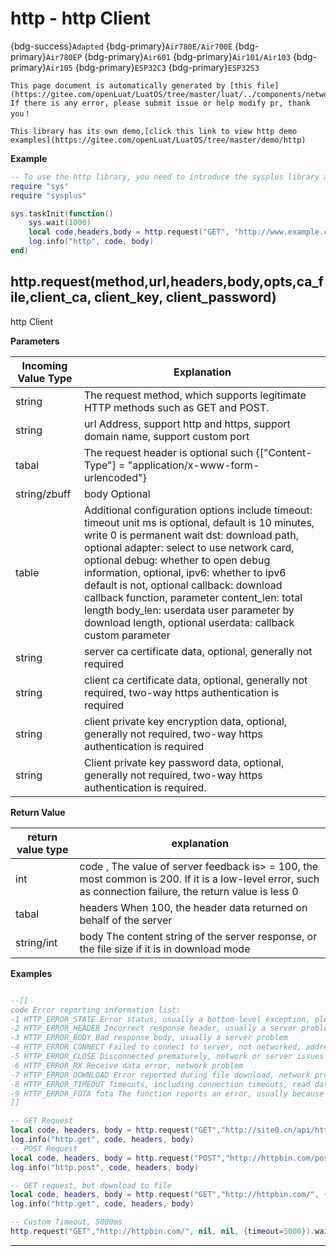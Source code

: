 # http - http Client

{bdg-success}`Adapted` {bdg-primary}`Air780E/Air700E` {bdg-primary}`Air780EP` {bdg-primary}`Air601` {bdg-primary}`Air101/Air103` {bdg-primary}`Air105` {bdg-primary}`ESP32C3` {bdg-primary}`ESP32S3`

```{note}
This page document is automatically generated by [this file](https://gitee.com/openLuat/LuatOS/tree/master/luat/../components/network/libhttp/luat_lib_http.c). If there is any error, please submit issue or help modify pr, thank you！
```

```{tip}
This library has its own demo,[click this link to view http demo examples](https://gitee.com/openLuat/LuatOS/tree/master/demo/http)
```

**Example**

```lua
-- To use the http library, you need to introduce the sysplus library and use it in the task.
require "sys"
require "sysplus"

sys.taskInit(function()
	sys.wait(1000)
	local code,headers,body = http.request("GET", "http://www.example.com/abc").wait()
	log.info("http", code, body)
end)


```

## http.request(method,url,headers,body,opts,ca_file,client_ca, client_key, client_password)



http Client

**Parameters**

|Incoming Value Type | Explanation|
|-|-|
|string|The request method, which supports legitimate HTTP methods such as GET and POST.|
|string|url Address, support http and https, support domain name, support custom port|
|tabal|The request header is optional such {["Content-Type"] = "application/x-www-form-urlencoded"}|
|string/zbuff|body Optional|
|table|Additional configuration options include timeout: timeout unit ms is optional, default is 10 minutes, write 0 is permanent wait dst: download path, optional adapter: select to use network card, optional debug: whether to open debug information, optional, ipv6: whether to ipv6 default is not, optional callback: download callback function, parameter content_len: total length body_len: userdata user parameter by download length, optional userdata: callback custom parameter  |
|string|server ca certificate data, optional, generally not required|
|string|client ca certificate data, optional, generally not required, two-way https authentication is required|
|string|client private key encryption data, optional, generally not required, two-way https authentication is required|
|string|Client private key password data, optional, generally not required, two-way https authentication is required.|

**Return Value**

|return value type | explanation|
|-|-|
|int|code , The value of server feedback is> = 100, the most common is 200. If it is a low-level error, such as connection failure, the return value is less 0|
|tabal|headers When 100, the header data returned on behalf of the server |
|string/int|body The content string of the server response, or the file size if it is in download mode|

**Examples**

```lua

--[[
code Error reporting information list:
-1 HTTP_ERROR_STATE Error status, usually a bottom-level exception, please report issue
-2 HTTP_ERROR_HEADER Incorrect response header, usually a server problem
-3 HTTP_ERROR_BODY Bad response body, usually a server problem
-4 HTTP_ERROR_CONNECT Failed to connect to server, not networked, address error, domain name error
-5 HTTP_ERROR_CLOSE Disconnected prematurely, network or server issues
-6 HTTP_ERROR_RX Receive data error, network problem
-7 HTTP_ERROR_DOWNLOAD Error reported during file download, network problem or download path problem
-8 HTTP_ERROR_TIMEOUT Timeouts, including connection timeouts, read data timeouts
-9 HTTP_ERROR_FOTA fota The function reports an error, usually because the update package is illegal.
]]

-- GET Request
local code, headers, body = http.request("GET","http://site0.cn/api/httptest/simple/time").wait()
log.info("http.get", code, headers, body)
-- POST Request
local code, headers, body = http.request("POST","http://httpbin.com/post", {}, "abc=123").wait()
log.info("http.post", code, headers, body)

-- GET request, but download to file
local code, headers, body = http.request("GET","http://httpbin.com/", {}, "", {dst="/data.bin"}).wait()
log.info("http.get", code, headers, body)

-- Custom Timeout, 5000ms
http.request("GET","http://httpbin.com/", nil, nil, {timeout=5000}).wait()

```

---

